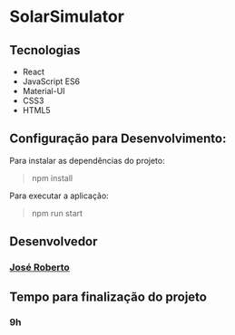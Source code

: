 # SolarSimulator

<h2>Tecnologias </h2>
<ul>
  <li> React</li>
  <li> JavaScript ES6</li>
  <li> Material-UI</li>
  <li> CSS3</li>
  <li> HTML5</li>
</ul>

<h2> Configuração para Desenvolvimento:</h2>

Para instalar as dependências do projeto:
> npm install

Para executar a aplicação:
> npm run start

<h2> Desenvolvedor</h2>
<h3> 
  <a href="https://github.com/Robetjunior">José Roberto </a>
</h3>

<h2>Tempo para finalização do projeto</h2>
<h3>9h</h3>


